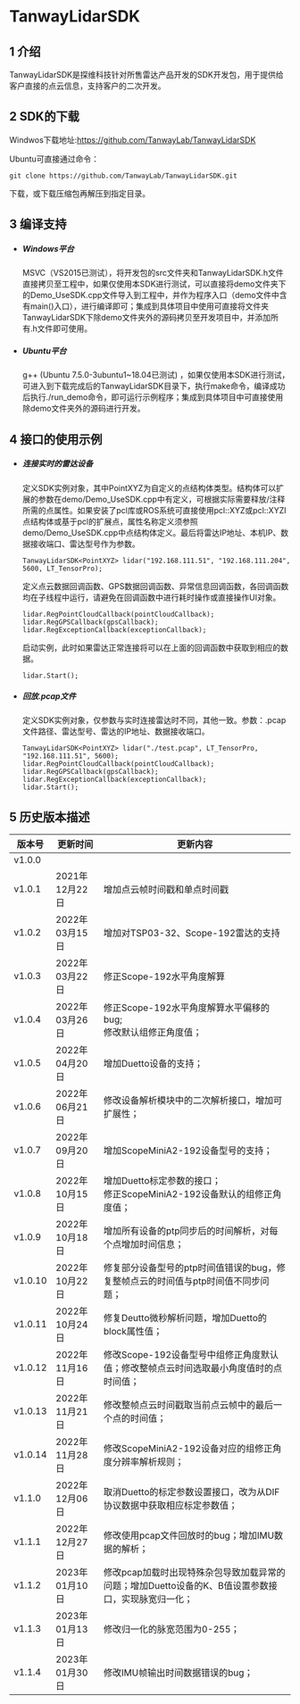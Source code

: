 # TanwayLidarSDK

## 1 介绍

TanwayLidarSDK是探维科技针对所售雷达产品开发的SDK开发包，用于提供给客户直接的点云信息，支持客户的二次开发。

## 2 SDK的下载

Windwos下载地址:https://github.com/TanwayLab/TanwayLidarSDK

Ubuntu可直接通过命令：

```
git clone https://github.com/TanwayLab/TanwayLidarSDK.git
```

下载，或下载压缩包再解压到指定目录。

## 3 编译支持

- ##### Windows平台

  MSVC（VS2015已测试），将开发包的src文件夹和TanwayLidarSDK.h文件直接拷贝至工程中，如果仅使用本SDK进行测试，可以直接将demo文件夹下的Demo_UseSDK.cpp文件导入到工程中，并作为程序入口（demo文件中含有main()入口），进行编译即可；集成到具体项目中使用可直接将文件夹TanwayLidarSDK下除demo文件夹外的源码拷贝至开发项目中，并添加所有.h文件即可使用。

- ##### Ubuntu平台

  g++ (Ubuntu 7.5.0-3ubuntu1~18.04已测试) ，如果仅使用本SDK进行测试，可进入到下载完成后的TanwayLidarSDK目录下，执行make命令，编译成功后执行./run_demo命令，即可运行示例程序；集成到具体项目中可直接使用除demo文件夹外的源码进行开发。

## 4 接口的使用示例

- ##### 连接实时的雷达设备

  定义SDK实例对象，其中PointXYZ为自定义的点结构体类型。结构体可以扩展的参数在demo/Demo_UseSDK.cpp中有定义，可根据实际需要释放/注释所需的点属性。如果安装了pcl库或ROS系统可直接使用pcl::XYZ或pcl::XYZI点结构体或基于pcl的扩展点，属性名称定义须参照demo/Demo_UseSDK.cpp中点结构体定义。最后将雷达IP地址、本机IP、数据接收端口、雷达型号作为参数。

  ```
  TanwayLidarSDK<PointXYZ> lidar("192.168.111.51", "192.168.111.204", 5600, LT_TensorPro);
  ```

  定义点云数据回调函数、GPS数据回调函数、异常信息回调函数，各回调函数均在子线程中运行，请避免在回调函数中进行耗时操作或直接操作UI对象。

  ```
  lidar.RegPointCloudCallback(pointCloudCallback);
  lidar.RegGPSCallback(gpsCallback);
  lidar.RegExceptionCallback(exceptionCallback);
  ```

  启动实例，此时如果雷达正常连接将可以在上面的回调函数中获取到相应的数据。 

  ```
  lidar.Start();
  ```

- ##### 回放.pcap文件

  定义SDK实例对象，仅参数与实时连接雷达时不同，其他一致。参数：.pcap文件路径、雷达型号、雷达的IP地址、数据接收端口。

  ```
  TanwayLidarSDK<PointXYZ> lidar("./test.pcap", LT_TensorPro, "192.168.111.51", 5600);
  lidar.RegPointCloudCallback(pointCloudCallback);
  lidar.RegGPSCallback(gpsCallback);
  lidar.RegExceptionCallback(exceptionCallback);
  lidar.Start();
  ```

## 5 历史版本描述

| 版本号  | 更新时间       | 更新内容                                                     |
| ------- | -------------- | ------------------------------------------------------------ |
| v1.0.0  |                |                                                              |
| v1.0.1  | 2021年12月22日 | 增加点云帧时间戳和单点时间戳                                 |
| v1.0.2  | 2022年03月15日 | 增加对TSP03-32、Scope-192雷达的支持                          |
| v1.0.3  | 2022年03月22日 | 修正Scope-192水平角度解算                                    |
| v1.0.4  | 2022年03月26日 | 修正Scope-192水平角度解算水平偏移的bug;<br />修改默认组修正角度值； |
| v1.0.5  | 2022年04月20日 | 增加Duetto设备的支持；                                       |
| v1.0.6  | 2022年06月21日 | 修改设备解析模块中的二次解析接口，增加可扩展性；             |
| v1.0.7  | 2022年09月20日 | 增加ScopeMiniA2-192设备型号的支持；                          |
| v1.0.8  | 2022年10月15日 | 增加Duetto标定参数的接口；<br />修正ScopeMiniA2-192设备默认的组修正角度值； |
| v1.0.9  | 2022年10月18日 | 增加所有设备的ptp同步后的时间解析，对每个点增加时间信息；    |
| v1.0.10 | 2022年10月22日 | 修复部分设备型号的ptp时间值错误的bug，修复整帧点云的时间值与ptp时间值不同步问题； |
| v1.0.11 | 2022年10月24日 | 修复Deutto微秒解析问题，增加Duetto的block属性值；            |
| v1.0.12 | 2022年11月16日 | 修改Scope-192设备型号中组修正角度默认值；修改整帧点云时间选取最小角度值时的点时间值； |
| v1.0.13 | 2022年11月21日 | 修改整帧点云时间戳取当前点云帧中的最后一个点的时间值；       |
| v1.0.14 | 2022年11月28日 | 修改ScopeMiniA2-192设备对应的组修正角度分辨率解析规则；      |
| v1.1.0  | 2022年12月06日 | 取消Duetto的标定参数设置接口，改为从DIF协议数据中获取相应标定参数值； |
| v1.1.1  | 2022年12月27日 | 修改使用pcap文件回放时的bug；增加IMU数据的解析；             |
| v1.1.2  | 2023年01月10日 | 修改pcap加载时出现特殊杂包导致加载异常的问题；增加Duetto设备的K、B值设置参数接口，实现脉宽归一化； |
| v1.1.3  | 2023年01月13日 | 修改归一化的脉宽范围为0-255；                                |
| v1.1.4  | 2023年01月30日 | 修改IMU帧输出时间数据错误的bug；                             |

